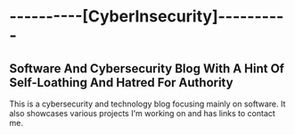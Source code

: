 # ----------[CyberInsecurity]----------
## Software And Cybersecurity Blog With A Hint Of Self-Loathing And Hatred For Authority

This is a cybersecurity and technology blog focusing mainly on software. 
It also showcases various projects I'm working on and has links to contact me.
